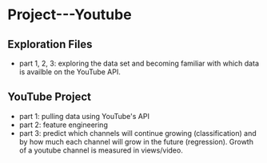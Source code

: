 # Project---Youtube

## Exploration Files
- part 1, 2, 3: exploring the data set and becoming familiar with which data is availble on the YouTube API.

## YouTube Project
- part 1: pulling data using YouTube's API
- part 2: feature engineering
- part 3: predict which channels will continue growing (classification) and by how much each channel will grow in the future (regression). Growth of a youtube channel is measured in views/video.


